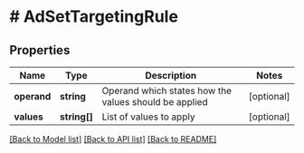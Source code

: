 # # AdSetTargetingRule

## Properties

Name | Type | Description | Notes
------------ | ------------- | ------------- | -------------
**operand** | **string** | Operand which states how the values should be applied | [optional] 
**values** | **string[]** | List of values to apply | [optional] 

[[Back to Model list]](../../README.md#documentation-for-models) [[Back to API list]](../../README.md#documentation-for-api-endpoints) [[Back to README]](../../README.md)


